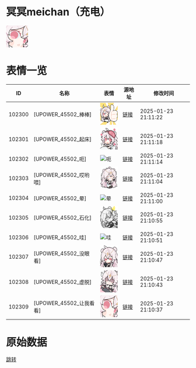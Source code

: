 # 冥冥meichan（充电）

<img src="./cover.png" height="60" alt="cover" />

# 表情一览

|ID|名称|表情|源地址|修改时间|
|----|----|----|----|----|
|102300|[UPOWER_45502_棒棒]|<img src="./pic/102300_%5BUPOWER_45502_棒棒%5D.png" height="60" alt="棒棒"/>|[链接](https://i0.hdslb.com/bfs/garb/98aa0520716b51661b7728e7d1d7eea99d14d6da.png)|2025-01-23 21:11:22|
|102301|[UPOWER_45502_起床]|<img src="./pic/102301_%5BUPOWER_45502_起床%5D.png" height="60" alt="起床"/>|[链接](https://i0.hdslb.com/bfs/garb/178b7534a88963cfb7a0aa18b593f3f9b24be1eb.png)|2025-01-23 21:11:18|
|102302|[UPOWER_45502_呃]|<img src="./pic/102302_%5BUPOWER_45502_呃%5D.png" height="60" alt="呃"/>|[链接](https://i0.hdslb.com/bfs/garb/306c78600ee7cd5f3c8d5cd9c1e0c598aa4a24d3.png)|2025-01-23 21:11:14|
|102303|[UPOWER_45502_哎哟喂]|<img src="./pic/102303_%5BUPOWER_45502_哎哟喂%5D.png" height="60" alt="哎哟喂"/>|[链接](https://i0.hdslb.com/bfs/garb/7c29c673112b98bf10f5825db1b84e6cbf2121a7.png)|2025-01-23 21:11:04|
|102304|[UPOWER_45502_晕]|<img src="./pic/102304_%5BUPOWER_45502_晕%5D.png" height="60" alt="晕"/>|[链接](https://i0.hdslb.com/bfs/garb/1e177f9232cdc2be1653a14a2373a165b59a7dad.png)|2025-01-23 21:11:00|
|102305|[UPOWER_45502_石化]|<img src="./pic/102305_%5BUPOWER_45502_石化%5D.png" height="60" alt="石化"/>|[链接](https://i0.hdslb.com/bfs/garb/41ac0f84a67f94dd2f26261db9a057db22733c87.png)|2025-01-23 21:10:55|
|102306|[UPOWER_45502_哇]|<img src="./pic/102306_%5BUPOWER_45502_哇%5D.png" height="60" alt="哇"/>|[链接](https://i0.hdslb.com/bfs/garb/4674b14fd3d062fd45a64391b57e89037ad50119.png)|2025-01-23 21:10:51|
|102307|[UPOWER_45502_没眼看]|<img src="./pic/102307_%5BUPOWER_45502_没眼看%5D.png" height="60" alt="没眼看"/>|[链接](https://i0.hdslb.com/bfs/garb/8deb862e510c8577d37fa29009a2e1ba3d3a51ef.png)|2025-01-23 21:10:47|
|102308|[UPOWER_45502_虚脱]|<img src="./pic/102308_%5BUPOWER_45502_虚脱%5D.png" height="60" alt="虚脱"/>|[链接](https://i0.hdslb.com/bfs/garb/019d4b075c69b7e90998bbb851bef0ec20282c46.png)|2025-01-23 21:10:43|
|102309|[UPOWER_45502_让我看看]|<img src="./pic/102309_%5BUPOWER_45502_让我看看%5D.png" height="60" alt="让我看看"/>|[链接](https://i0.hdslb.com/bfs/garb/a36a8c9f38a14f1e142b13eec537b20c99d603de.png)|2025-01-23 21:10:37|

# 原始数据

[跳转](./raw.json)

